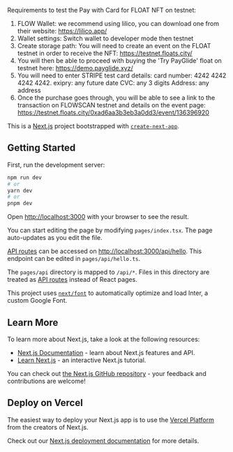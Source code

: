 Requirements to test the Pay with Card for FLOAT NFT on testnet:

1. FLOW Wallet: we recommend using lilico, you can download one from their website: https://lilico.app/
2. Wallet settings: Switch wallet to developer mode then testnet
3. Create storage path: You will need to create an event on the FLOAT testnet in order to receive the NFT: https://testnet.floats.city/
4. You will then be able to proceed with buying the 'Try PayGlide' float on testnet here: https://demo.payglide.xyz/
5. You will need to enter STRIPE test card details: card number: 4242 4242 4242 4242. exipry: any future date CVC: any 3 digits Address: any address
6. Once the purchase goes through, you will be able to see a link to the transaction on FLOWSCAN testnet and details on the event page: https://testnet.floats.city/0xad6aa3b3eb3a0dd3/event/136396920


This is a [Next.js](https://nextjs.org/) project bootstrapped with [`create-next-app`](https://github.com/vercel/next.js/tree/canary/packages/create-next-app).

## Getting Started

First, run the development server:

```bash
npm run dev
# or
yarn dev
# or
pnpm dev
```

Open [http://localhost:3000](http://localhost:3000) with your browser to see the result.

You can start editing the page by modifying `pages/index.tsx`. The page auto-updates as you edit the file.

[API routes](https://nextjs.org/docs/api-routes/introduction) can be accessed on [http://localhost:3000/api/hello](http://localhost:3000/api/hello). This endpoint can be edited in `pages/api/hello.ts`.

The `pages/api` directory is mapped to `/api/*`. Files in this directory are treated as [API routes](https://nextjs.org/docs/api-routes/introduction) instead of React pages.

This project uses [`next/font`](https://nextjs.org/docs/basic-features/font-optimization) to automatically optimize and load Inter, a custom Google Font.

## Learn More

To learn more about Next.js, take a look at the following resources:

- [Next.js Documentation](https://nextjs.org/docs) - learn about Next.js features and API.
- [Learn Next.js](https://nextjs.org/learn) - an interactive Next.js tutorial.

You can check out [the Next.js GitHub repository](https://github.com/vercel/next.js/) - your feedback and contributions are welcome!

## Deploy on Vercel

The easiest way to deploy your Next.js app is to use the [Vercel Platform](https://vercel.com/new?utm_medium=default-template&filter=next.js&utm_source=create-next-app&utm_campaign=create-next-app-readme) from the creators of Next.js.

Check out our [Next.js deployment documentation](https://nextjs.org/docs/deployment) for more details.
